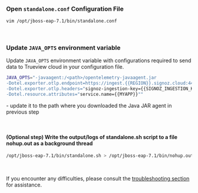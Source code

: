 ### Open `standalone.conf` Configuration File
```bash
vim /opt/jboss-eap-7.1/bin/standalone.conf
```
&nbsp;

### Update `JAVA_OPTS` environment variable
Update `JAVA_OPTS` environment variable with configurations required to send data to Trueview cloud in your configuration file.

```bash
JAVA_OPTS="-javaagent:/<path>/opentelemetry-javaagent.jar
-Dotel.exporter.otlp.endpoint=https://ingest.{{REGION}}.signoz.cloud:443
-Dotel.exporter.otlp.headers="signoz-ingestion-key={{SIGNOZ_INGESTION_KEY}}"
-Dotel.resource.attributes="service.name={{MYAPP}}""
```

<path> - update it to the path where you downloaded the Java JAR agent in previous step

&nbsp;

#### (Optional step) Write the output/logs of standalone.sh script to a file nohup.out as a background thread
```bash
/opt/jboss-eap-7.1/bin/standalone.sh > /opt/jboss-eap-7.1/bin/nohup.out &

```
&nbsp;

If you encounter any difficulties, please consult the [troubleshooting section](https://signoz.io/docs/instrumentation/jboss/#troubleshooting-your-installation) for assistance.